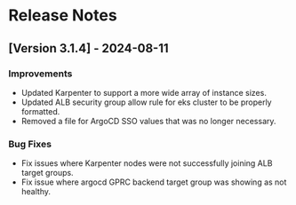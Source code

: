# Release Notes

## [Version 3.1.4] - 2024-08-11

### Improvements
- Updated Karpenter to support a more wide array of instance sizes.
- Updated ALB security group allow rule for eks cluster to be properly formatted.
- Removed a file for ArgoCD SSO values that was no longer necessary.

### Bug Fixes
- Fix issues where Karpenter nodes were not successfully joining ALB target groups.
- Fix issue where argocd GPRC backend target group was showing as not healthy.